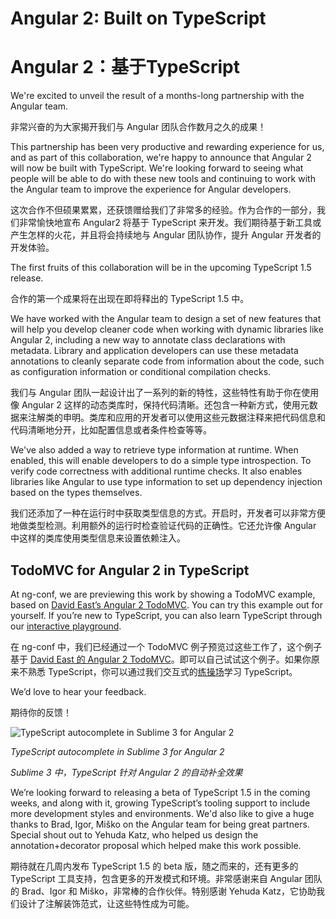 # Angular 2: Built on TypeScript

# Angular 2：基于TypeScript

We're excited to unveil the result of a months-long partnership with the Angular team.

非常兴奋的为大家揭开我们与 Angular 团队合作数月之久的成果！

This partnership has been very productive and rewarding experience for us, and as part of this collaboration, we're happy to announce that Angular 2 will now be built with TypeScript.  We're looking forward to seeing what people will be able to do with these new tools and continuing to work with the Angular team to improve the experience for Angular developers.

这次合作不但硕果累累，还获馈赠给我们了非常多的经验。作为合作的一部分，我们非常愉快地宣布 Angular2 将基于 TypeScript 来开发。我们期待基于新工具或产生怎样的火花，并且将会持续地与 Angular 团队协作，提升 Angular 开发者的开发体验。

The first fruits of this collaboration will be in the upcoming TypeScript 1.5 release.

合作的第一个成果将在出现在即将释出的 TypeScript 1.5 中。

We have worked with the Angular team to design a set of new features that will help you develop cleaner code when working with dynamic libraries like Angular 2, including a new way to annotate class declarations with metadata.  Library and application developers can use these metadata annotations to cleanly separate code from information about the code, such as configuration information or conditional compilation checks.

我们与 Angular 团队一起设计出了一系列的新的特性，这些特性有助于你在使用像 Angular 2 这样的动态类库时，保持代码清晰。还包含一种新方式，使用元数据来注解类的申明。类库和应用的开发者可以使用这些元数据注释来把代码信息和代码清晰地分开，比如配置信息或者条件检查等等。

We've also added a way to retrieve type information at runtime.  When enabled, this will enable developers to do a simple type introspection.  To verify code correctness with additional runtime checks.  It also enables libraries like Angular to use type information to set up dependency injection based on the types themselves.

我们还添加了一种在运行时中获取类型信息的方式。开启时，开发者可以非常方便地做类型检测。利用额外的运行时检查验证代码的正确性。它还允许像 Angular 中这样的类库使用类型信息来设置依赖注入。

## TodoMVC for Angular 2 in TypeScript

At ng-conf, we are previewing this work by showing a TodoMVC example, based on [David East’s Angular 2 TodoMVC](https://github.com/davideast/ng2do). You can try this example out for yourself. If you’re new to TypeScript, you can also learn TypeScript through our [interactive playground](http://www.typescriptlang.org/Playground).

在 ng-conf 中，我们已经通过一个 TodoMVC 例子预览过这些工作了，这个例子基于 [David East 的 Angular 2 TodoMVC](https://github.com/davideast/ng2do)。即可以自己试试这个例子。如果你原来不熟悉 TypeScript，你可以通过我们交互式的[练操场]((http://www.typescriptlang.org/Playground))学习 TypeScript。

We’d love to hear your feedback.

期待你的反馈！

![TypeScript autocomplete in Sublime 3 for Angular 2](http://blogs.msdn.com/resized-image.ashx/__size/550x0/__key/communityserver-blogs-components-weblogfiles/00-00-01-56-67/0820.Sublime_5F00_Intellisense.png)

*TypeScript autocomplete in Sublime 3 for Angular 2*

*Sublime 3 中，TypeScript 针对 Angular 2 的自动补全效果*

We’re looking forward to releasing a beta of TypeScript 1.5 in the coming weeks, and along with it, growing TypeScript’s tooling support to include more development styles and environments.  We'd also like to give a huge thanks to Brad, Igor, Miško on the Angular team for being great partners.  Special shout out to Yehuda Katz, who helped us design the annotation+decorator proposal which helped make this work possible. 

期待就在几周内发布 TypeScript 1.5 的 beta 版，随之而来的，还有更多的 TypeScript 工具支持，包含更多的开发模式和环境。非常感谢来自 Angular 团队的 Brad、Igor 和 Miško，非常棒的合作伙伴。特别感谢 Yehuda Katz，它协助我们设计了注解装饰范式，让这些特性成为可能。

